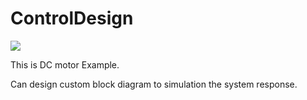 # ControlDesign
![](https://github.com/kmolLin/ControlDesign/blob/dev/image/firstpage.PNG?raw=true)

This is DC motor Example.

Can design custom block diagram to simulation the system response.


